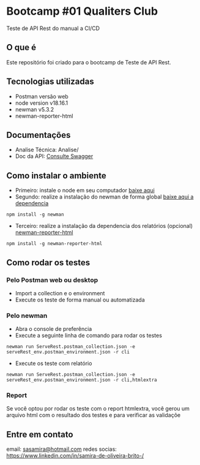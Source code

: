 # Bootcamp #01 Qualiters Club
Teste de API Rest do manual a CI/CD

## O que é
Este repositório foi criado para o bootcamp de Teste de API Rest.
## Tecnologias utilizadas
- Postman versão web
- node version v18.16.1
- newman v5.3.2
- newman-reporter-html
  
## Documentações
- Analise Técnica: Analise/
- Doc da API: [Consulte Swagger](https://serverest.dev/#/)
  
## Como instalar o ambiente
- Primeiro: instale o node em seu computador [baixe aqui](https://nodejs.org/en/download)
- Segundo: realize a instalação do newman de forma global [baixe aqui a dependencia](https://www.npmjs.com/package/newman)
```
npm install -g newman
```
- Terceiro: realize a instalação da dependencia dos relatórios (opcional) [newman-reporter-html
](https://www.npmjs.com/package/newman-reporter-html)
```
npm install -g newman-reporter-html
```
## Como rodar os testes
### Pelo Postman web ou desktop
- Import a collection e o environment
- Execute os teste de forma manual ou automatizada
### Pelo newman
- Abra o console de preferência
- Execute a seguinte linha de comando para rodar os testes
```
newman run ServeRest.postman_collection.json -e serveRest_env.postman_environment.json -r cli
```
- Execute os teste com relatório
```
newman run ServeRest.postman_collection.json -e serveRest_env.postman_environment.json -r cli,htmlextra
```
### Report
Se você optou por rodar os teste com o report htmlextra, você gerou um arquivo html com o resultado dos testes e para verificar as validaçõe
## Entre em contato
email: sasamira@hotmail.com
redes socias: https://www.linkedin.com/in/samira-de-oliveira-brito-/

